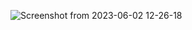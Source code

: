 ![Screenshot from 2023-06-02 12-26-18](https://github.com/nikitaessine/devops-with-docker/assets/54572118/caed88ed-0092-45af-941d-5b92d7b5a191)
